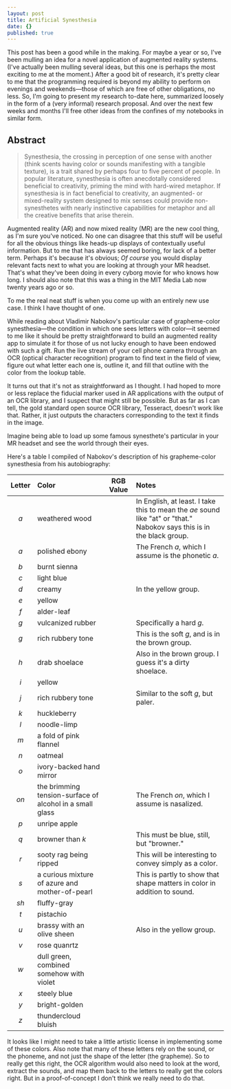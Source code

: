 ```yaml
---
layout: post
title: Artificial Synesthesia
date: {}
published: true
---
```


This post has been a good while in the making. For maybe a year or so, I've been mulling an idea for a novel application of augmented reality systems. (I've actually been mulling several ideas, but this one is perhaps the most exciting to me at the moment.) After a good bit of research, it's pretty clear to me that the programming required is beyond my ability to perform on evenings and weekends—those of which are free of other obligations, no less. So, I'm going to present my research to-date here, summarized loosely in the form of a (very informal) research proposal. And over the next few weeks and months I'll free other ideas from the confines of my notebooks in similar form.

## Abstract

>Synesthesia, the crossing in perception of one sense with another (think scents having color or sounds manifesting with a tangible texture), is a trait shared by perhaps four to five percent of people. In popular literature, synesthesia is often anecdotally considered beneficial to creativity, priming the mind with hard-wired metaphor. If synesthesia is in fact beneficial to creativity, an augmented- or mixed-reality system designed to mix senses could provide non-synesthetes with nearly instinctive capabilities for metaphor and all the creative benefits that arise therein.

Augmented reality (AR) and now mixed reality (MR) are the new cool thing, as I'm sure you've noticed. No one can disagree that this stuff will be useful for all the obvious things like heads-up displays of contextually useful information. But to me that has always seemed boring, for lack of a better term. Perhaps it's because it's obvious; _Of course_ you would display relevant facts next to what you are looking at through your MR headset. That's what they've been doing in every cyborg movie for who knows how long. I should also note that this was a thing in the MIT Media Lab now twenty years ago or so.

To me the real neat stuff is when you come up with an entirely new use case. I think I have thought of one.
 
While reading about Vladimir Nabokov's particular case of grapheme-color synesthesia—the condition in which one sees letters with color—it seemed to me like it should be pretty straightforward to build an augmented reality app to simulate it for those of us not lucky enough to have been endowed with such a gift. Run the live stream of your cell phone camera through an OCR (optical character recognition) program to find text in the field of view, figure out what letter each one is, outline it, and fill that outline with the color from the lookup table.

It turns out that it's not as straightforward as I thought. I had hoped to more or less replace the fiducial marker used in AR applications with the output of an OCR library, and I suspect that might still be possible. But as far as I can tell, the gold standard open source OCR library, Tesseract, doesn't work like that. Rather, it just outputs the characters corresponding to the text it finds in the image.

Imagine being able to load up some famous synesthete's particular in your MR headset and see the world through their eyes.

Here's a table I compiled of Nabokov's description of his grapheme-color synesthesia from his autobiography:

| Letter | Color | RGB Value | Notes |
| :---: | :--- | :---: | :--- |
| _a_ | weathered wood | | In English, at least. I take this to mean the _ae_ sound like "at" or "that." Nabokov says this is in the black group. |
| _a_ | polished ebony | | The French _a_, which I assume is the phonetic _a_. |
| _b_ | burnt sienna | | |
| _c_ | light blue | | |
| _d_ | creamy | | In the yellow group. |
| _e_ | yellow | | |
| _f_ | alder-leaf | | |
| _g_ | vulcanized rubber | | Specifically a hard _g_. |
| _g_ | rich rubbery tone | | This is the soft _g_, and is in the brown group. |
| _h_ | drab shoelace | | Also in the brown group. I guess it's a dirty shoelace. |
| _i_ | yellow | | |
| _j_ | rich rubbery tone | | Similar to the soft _g_, but paler. |
| _k_ | huckleberry | | |
| _l_ | noodle-limp | | |
| _m_ | a fold of pink flannel | | |
| _n_ | oatmeal | | |
| _o_ | ivory-backed hand mirror | | |
| _on_ | the brimming tension-surface of alcohol in a small glass | | The French _on_, which I assume is nasalized. |
| _p_ | unripe apple | | |
| _q_ | browner than _k_ | | This must be blue, still, but "browner." |
| _r_ | sooty rag being ripped | | This will be interesting to convey simply as a color. |
| _s_ | a curious mixture of azure and mother-of-pearl | | This is partly to show that shape matters in color in addition to sound. |
| _sh_ | fluffy-gray | | |
| _t_ | pistachio | | |
| _u_ | brassy with an olive sheen | | Also in the yellow group. |
| _v_ | rose quanrtz | | |
| _w_ | dull green, combined somehow with violet | | |
| _x_ | steely blue | | |
| _y_ | bright-golden | | |
| _z_ | thundercloud bluish | | |

It looks like I might need to take a little artistic license in implementing some of these colors. Also note that many of these letters rely on the sound, or the phoneme, and not just the shape of the letter (the grapheme). So to really get this right, the OCR algorithm would also need to look at the word, extract the sounds, and map them back to the letters to really get the colors right. But in a proof-of-concept I don't think we really need to do that.

